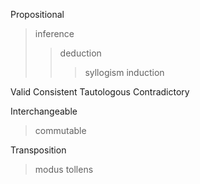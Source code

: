 Propositional
> inference
>> deduction
>>> syllogism
>> induction

Valid
Consistent
Tautologous
Contradictory

Interchangeable
> commutable

Transposition
> modus tollens